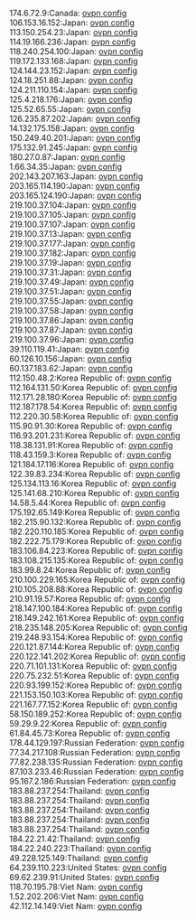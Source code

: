 174.6.72.9:Canada: [ovpn config](vpn/174_6_72_9.ovpn)  
106.153.16.152:Japan: [ovpn config](vpn/106_153_16_152.ovpn)  
113.150.254.23:Japan: [ovpn config](vpn/113_150_254_23.ovpn)  
114.19.166.236:Japan: [ovpn config](vpn/114_19_166_236.ovpn)  
118.240.254.100:Japan: [ovpn config](vpn/118_240_254_100.ovpn)  
119.172.133.168:Japan: [ovpn config](vpn/119_172_133_168.ovpn)  
124.144.23.152:Japan: [ovpn config](vpn/124_144_23_152.ovpn)  
124.18.251.88:Japan: [ovpn config](vpn/124_18_251_88.ovpn)  
124.211.110.154:Japan: [ovpn config](vpn/124_211_110_154.ovpn)  
125.4.218.176:Japan: [ovpn config](vpn/125_4_218_176.ovpn)  
125.52.65.55:Japan: [ovpn config](vpn/125_52_65_55.ovpn)  
126.235.87.202:Japan: [ovpn config](vpn/126_235_87_202.ovpn)  
14.132.175.158:Japan: [ovpn config](vpn/14_132_175_158.ovpn)  
150.249.40.201:Japan: [ovpn config](vpn/150_249_40_201.ovpn)  
175.132.91.245:Japan: [ovpn config](vpn/175_132_91_245.ovpn)  
180.27.0.87:Japan: [ovpn config](vpn/180_27_0_87.ovpn)  
1.66.34.35:Japan: [ovpn config](vpn/1_66_34_35.ovpn)  
202.143.207.163:Japan: [ovpn config](vpn/202_143_207_163.ovpn)  
203.165.114.190:Japan: [ovpn config](vpn/203_165_114_190.ovpn)  
203.165.124.190:Japan: [ovpn config](vpn/203_165_124_190.ovpn)  
219.100.37.104:Japan: [ovpn config](vpn/219_100_37_104.ovpn)  
219.100.37.105:Japan: [ovpn config](vpn/219_100_37_105.ovpn)  
219.100.37.107:Japan: [ovpn config](vpn/219_100_37_107.ovpn)  
219.100.37.13:Japan: [ovpn config](vpn/219_100_37_13.ovpn)  
219.100.37.177:Japan: [ovpn config](vpn/219_100_37_177.ovpn)  
219.100.37.182:Japan: [ovpn config](vpn/219_100_37_182.ovpn)  
219.100.37.19:Japan: [ovpn config](vpn/219_100_37_19.ovpn)  
219.100.37.31:Japan: [ovpn config](vpn/219_100_37_31.ovpn)  
219.100.37.49:Japan: [ovpn config](vpn/219_100_37_49.ovpn)  
219.100.37.51:Japan: [ovpn config](vpn/219_100_37_51.ovpn)  
219.100.37.55:Japan: [ovpn config](vpn/219_100_37_55.ovpn)  
219.100.37.58:Japan: [ovpn config](vpn/219_100_37_58.ovpn)  
219.100.37.86:Japan: [ovpn config](vpn/219_100_37_86.ovpn)  
219.100.37.87:Japan: [ovpn config](vpn/219_100_37_87.ovpn)  
219.100.37.96:Japan: [ovpn config](vpn/219_100_37_96.ovpn)  
39.110.119.41:Japan: [ovpn config](vpn/39_110_119_41.ovpn)  
60.126.10.156:Japan: [ovpn config](vpn/60_126_10_156.ovpn)  
60.137.183.62:Japan: [ovpn config](vpn/60_137_183_62.ovpn)  
112.150.48.2:Korea Republic of: [ovpn config](vpn/112_150_48_2.ovpn)  
112.164.131.50:Korea Republic of: [ovpn config](vpn/112_164_131_50.ovpn)  
112.171.28.180:Korea Republic of: [ovpn config](vpn/112_171_28_180.ovpn)  
112.187.178.54:Korea Republic of: [ovpn config](vpn/112_187_178_54.ovpn)  
112.220.30.58:Korea Republic of: [ovpn config](vpn/112_220_30_58.ovpn)  
115.90.91.30:Korea Republic of: [ovpn config](vpn/115_90_91_30.ovpn)  
116.93.201.231:Korea Republic of: [ovpn config](vpn/116_93_201_231.ovpn)  
118.38.131.91:Korea Republic of: [ovpn config](vpn/118_38_131_91.ovpn)  
118.43.159.3:Korea Republic of: [ovpn config](vpn/118_43_159_3.ovpn)  
121.184.17.116:Korea Republic of: [ovpn config](vpn/121_184_17_116.ovpn)  
122.39.83.234:Korea Republic of: [ovpn config](vpn/122_39_83_234.ovpn)  
125.134.113.16:Korea Republic of: [ovpn config](vpn/125_134_113_16.ovpn)  
125.141.68.210:Korea Republic of: [ovpn config](vpn/125_141_68_210.ovpn)  
14.58.5.44:Korea Republic of: [ovpn config](vpn/14_58_5_44.ovpn)  
175.192.65.149:Korea Republic of: [ovpn config](vpn/175_192_65_149.ovpn)  
182.215.90.132:Korea Republic of: [ovpn config](vpn/182_215_90_132.ovpn)  
182.220.110.185:Korea Republic of: [ovpn config](vpn/182_220_110_185.ovpn)  
182.222.75.179:Korea Republic of: [ovpn config](vpn/182_222_75_179.ovpn)  
183.106.84.223:Korea Republic of: [ovpn config](vpn/183_106_84_223.ovpn)  
183.108.215.135:Korea Republic of: [ovpn config](vpn/183_108_215_135.ovpn)  
183.99.8.24:Korea Republic of: [ovpn config](vpn/183_99_8_24.ovpn)  
210.100.229.165:Korea Republic of: [ovpn config](vpn/210_100_229_165.ovpn)  
210.105.208.88:Korea Republic of: [ovpn config](vpn/210_105_208_88.ovpn)  
210.91.19.57:Korea Republic of: [ovpn config](vpn/210_91_19_57.ovpn)  
218.147.100.184:Korea Republic of: [ovpn config](vpn/218_147_100_184.ovpn)  
218.149.242.161:Korea Republic of: [ovpn config](vpn/218_149_242_161.ovpn)  
218.235.148.205:Korea Republic of: [ovpn config](vpn/218_235_148_205.ovpn)  
219.248.93.154:Korea Republic of: [ovpn config](vpn/219_248_93_154.ovpn)  
220.121.87.144:Korea Republic of: [ovpn config](vpn/220_121_87_144.ovpn)  
220.122.141.202:Korea Republic of: [ovpn config](vpn/220_122_141_202.ovpn)  
220.71.101.131:Korea Republic of: [ovpn config](vpn/220_71_101_131.ovpn)  
220.75.232.51:Korea Republic of: [ovpn config](vpn/220_75_232_51.ovpn)  
220.93.199.152:Korea Republic of: [ovpn config](vpn/220_93_199_152.ovpn)  
221.153.150.103:Korea Republic of: [ovpn config](vpn/221_153_150_103.ovpn)  
221.167.77.152:Korea Republic of: [ovpn config](vpn/221_167_77_152.ovpn)  
58.150.189.252:Korea Republic of: [ovpn config](vpn/58_150_189_252.ovpn)  
59.29.9.22:Korea Republic of: [ovpn config](vpn/59_29_9_22.ovpn)  
61.84.45.73:Korea Republic of: [ovpn config](vpn/61_84_45_73.ovpn)  
178.44.129.197:Russian Federation: [ovpn config](vpn/178_44_129_197.ovpn)  
77.34.217.108:Russian Federation: [ovpn config](vpn/77_34_217_108.ovpn)  
77.82.238.135:Russian Federation: [ovpn config](vpn/77_82_238_135.ovpn)  
87.103.233.46:Russian Federation: [ovpn config](vpn/87_103_233_46.ovpn)  
95.167.2.186:Russian Federation: [ovpn config](vpn/95_167_2_186.ovpn)  
183.88.237.254:Thailand: [ovpn config](vpn/183_88_237_254.ovpn)  
183.88.237.254:Thailand: [ovpn config](vpn/183_88_237_254.ovpn)  
183.88.237.254:Thailand: [ovpn config](vpn/183_88_237_254.ovpn)  
183.88.237.254:Thailand: [ovpn config](vpn/183_88_237_254.ovpn)  
183.88.237.254:Thailand: [ovpn config](vpn/183_88_237_254.ovpn)  
184.22.21.42:Thailand: [ovpn config](vpn/184_22_21_42.ovpn)  
184.22.240.223:Thailand: [ovpn config](vpn/184_22_240_223.ovpn)  
49.228.125.149:Thailand: [ovpn config](vpn/49_228_125_149.ovpn)  
64.239.110.223:United States: [ovpn config](vpn/64_239_110_223.ovpn)  
69.62.239.91:United States: [ovpn config](vpn/69_62_239_91.ovpn)  
118.70.195.78:Viet Nam: [ovpn config](vpn/118_70_195_78.ovpn)  
1.52.202.206:Viet Nam: [ovpn config](vpn/1_52_202_206.ovpn)  
42.112.14.149:Viet Nam: [ovpn config](vpn/42_112_14_149.ovpn)  
